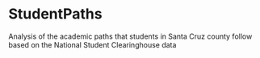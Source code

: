 # StudentPaths
Analysis of the academic paths that students in Santa Cruz county follow based on the National Student Clearinghouse data
